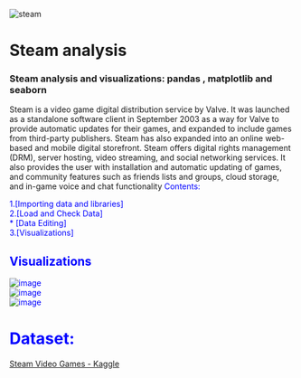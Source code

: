 
![steam](https://user-images.githubusercontent.com/29547973/88657101-08f5dd00-d0da-11ea-8bec-9a6c6d8c5c46.jpg)</br>

# Steam analysis

### Steam analysis and visualizations: pandas , matplotlib and seaborn

Steam is a video game digital distribution service by Valve. It was launched as a standalone software client in September 2003 as a way for Valve to provide automatic updates for their games, and expanded to include games from third-party publishers. Steam has also expanded into an online web-based and mobile digital storefront. Steam offers digital rights management (DRM), server hosting, video streaming, and social networking services. It also provides the user with installation and automatic updating of games, and community features such as friends lists and groups, cloud storage, and in-game voice and chat functionality
<font color = 'blue'>
Contents:

1.[Importing data and libraries] </br>
2.[Load and Check Data]</br>
      * [Data Editing]</br>
3.[Visualizations]</br>


## Visualizations
![image](https://user-images.githubusercontent.com/29547973/88656595-3aba7400-d0d9-11ea-86af-66156da48493.png)
</br>
![image](https://user-images.githubusercontent.com/29547973/88656674-5c1b6000-d0d9-11ea-96cb-12eecb36aa0f.png)
</br>
![image](https://user-images.githubusercontent.com/29547973/88656760-7b19f200-d0d9-11ea-86fc-6d899c759801.png)

# Dataset:
[Steam Video Games - Kaggle ](https://www.kaggle.com/tamber/steam-video-games)
